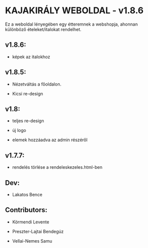 # KAJAKIRÁLY WEBOLDAL - v1.8.6

Ez a weboldal lényegében egy étteremnek a webshopja, ahonnan különböző ételeket/italokat rendelhet.

## v1.8.6:

- képek az italokhoz

## v1.8.5:

- Nézetváltás a főoldalon.

- Kicsi re-design

## v1.8:

- teljes re-design

- új logo

- elemek hozzáadva az admin részéről

## v1.7.7:

- rendelés törlése a rendeleskezeles.html-ben

## Dev:

* Lakatos Bence

## Contributors:

* Körmendi Levente

* Preszter-Lajtai Bendegúz

* Vellai-Nemes Samu